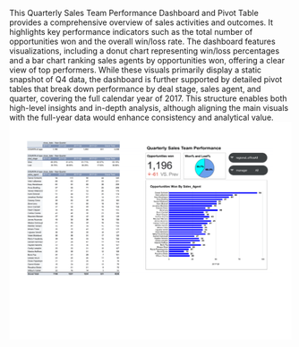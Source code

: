 This Quarterly Sales Team Performance Dashboard and Pivot Table provides a comprehensive overview of sales activities and outcomes. It highlights key performance indicators such as the total number of opportunities won and the overall win/loss rate. The dashboard features visualizations, including a donut chart representing win/loss percentages and a bar chart ranking sales agents by opportunities won, offering a clear view of top performers. While these visuals primarily display a static snapshot of Q4 data, the dashboard is further supported by detailed pivot tables that break down performance by deal stage, sales agent, and quarter, covering the full calendar year of 2017. This structure enables both high-level insights and in-depth analysis, although aligning the main visuals with the full-year data would enhance consistency and analytical value.
![image alt](https://github.com/armanhussainab/Pivot-Table_Dashboard_Google_Sheets/blob/main/CRM%20Sales%20Dashboard%20-%20Pivot%20Table%203-1.png)

